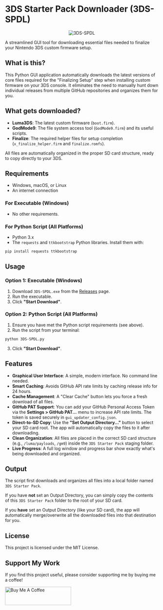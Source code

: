 # 3DS Starter Pack Downloader (3DS-SPDL)

<div style="text-align: center;">
  <img src="images/preview.jpg" alt="3DS-SPDL" />
</div>

A streamlined GUI tool for downloading essential files needed to finalize your Nintendo 3DS custom firmware setup.

## What is this?

This Python GUI application automatically downloads the latest versions of core files required for the "Finalizing Setup" step when installing custom firmware on your 3DS console. It eliminates the need to manually hunt down individual releases from multiple GitHub repositories and organizes them for you.

## What gets downloaded?

* **Luma3DS**: The latest custom firmware (`boot.firm`).
* **GodMode9**: The file system access tool (`GodMode9.firm`) and its useful scripts.
* **Finalize**: The required helper files for setup completion (`x_finalize_helper.firm` and `finalize.romfs`).

All files are automatically organized in the proper SD card structure, ready to copy directly to your 3DS.

## Requirements

* Windows, macOS, or Linux
* An internet connection

### For Executable (Windows)

* No other requirements.

### For Python Script (All Platforms)

* Python 3.x
* The `requests` and `ttkbootstrap` Python libraries. Install them with:
```bash
pip install requests ttkbootstrap
```

## Usage

### Option 1: Executable (Windows)

1. Download `3DS-SPDL.exe` from the [Releases](https://github.com/yourusername/yourrepo/releases) page.
2. Run the executable.
3. Click **"Start Download"**.

### Option 2: Python Script (All Platforms)

1. Ensure you have met the Python script requirements (see above).
2. Run the script from your terminal:
```bash
python 3DS-SPDL.py
```

3. Click **"Start Download"**.

## Features

* **Graphical User Interface**: A simple, modern interface. No command line needed.
* **Smart Caching**: Avoids GitHub API rate limits by caching release info for 24 hours.
* **Cache Management**: A "Clear Cache" button lets you force a fresh download of all files.
* **GitHub PAT Support**: You can add your GitHub Personal Access Token via the **Settings > GitHub PAT...** menu to increase API rate limits. The token is saved securely in `gui_updater_config.json`.
* **Direct-to-SD Copy**: Use the **"Set Output Directory..."** button to select your SD card root. The app will automatically copy the files to it after downloading.
* **Clean Organization**: All files are placed in the correct SD card structure (e.g., `/luma/payloads`, `/gm9`) inside the `3DS Starter Pack` staging folder.
* **Live Progress**: A full log window and progress bar show exactly what's being downloaded and organized.

## Output

The script first downloads and organizes all files into a local folder named `3DS Starter Pack`.

If you have **not** set an Output Directory, you can simply copy the contents of this `3DS Starter Pack` folder to the root of your SD card.

If you **have** set an Output Directory (like your SD card), the app will automatically merge/overwrite all the downloaded files into that destination for you.

## License

This project is licensed under the MIT License.

## Support My Work

If you find this project useful, please consider supporting me by buying me a coffee!

<a href="https://www.buymeacoffee.com/yourusername" target="_blank">
  <img src="https://cdn.buymeacoffee.com/buttons/v2/default-yellow.png" alt="Buy Me A Coffee" style="height: 60px !important;width: 217px !important;" >
</a>
